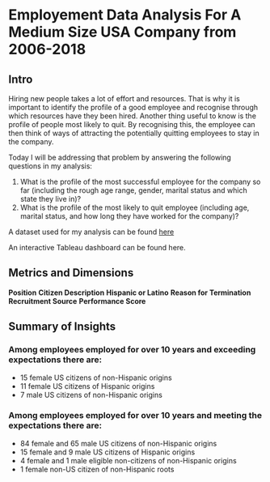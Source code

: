 # Employement Data Analysis For A Medium Size USA Company from 2006-2018
## Intro
Hiring new people takes a lot of effort and resources. That is why it is important to identify the profile of a good employee and recognise through which resources have they been hired. 
Another thing useful to know is the profile of people most likely to quit. By recognising this, the employee can then think of ways of attracting the potentially 
quitting employees to stay in the company.

Today I will be addressing that problem by answering the following questions in my analysis:
1) What is the profile of the most successful employee for the company so far (including the rough age range, gender, marital status and which state they live in)?
2) What is the profile of the most likely to quit employee (including age, marital status, and how long they have worked for the company)?

A dataset used for my analysis can be found [here](https://www.kaggle.com/datasets/davidepolizzi/hr-data-set-based-on-human-resources-data-set)

An interactive Tableau dashboard can be found here.

## Metrics and Dimensions
**Position**
**Citizen Description**
**Hispanic or Latino**
**Reason for Termination**
**Recruitment Source**
**Performance Score**

## Summary of Insights
### Among employees employed for over 10 years and exceeding expectations there are:
- 15 female US citizens of non-Hispanic origins
- 11 female US citizens of Hispanic origins
- 7 male US citizens of non-Hispanic origins
  
### Among employees employed for over 10 years and meeting the expectations there are:
- 84 female and 65 male US citizens of non-Hispanic origins
- 15 female and 9 male US citizens of Hispanic origins
- 4 female and 1 male eligible non-citizens of non-Hispanic origins
- 1 female non-US citizen of non-Hispanic roots



